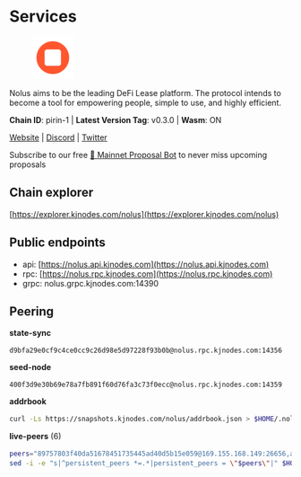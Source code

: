 # Services

<figure><img src="https://raw.githubusercontent.com/kj89/cosmos-images/main/logos/nolus.png" alt=""><figcaption></figcaption></figure>

Nolus aims to be the leading DeFi Lease platform. The protocol  intends to become a tool for empowering people, simple to use, and highly efficient.

**Chain ID**: pirin-1 | **Latest Version Tag**: v0.3.0 | **Wasm**: ON

[Website](https://www.nolus.io) | [Discord](https://discord.gg/nolus-protocol) | [Twitter](https://twitter.com/NolusProtocol)



Subscribe to our free [🤖 Mainnet Proposal Bot](https://t.me/kjnodes_proposal_bot) to never miss upcoming proposals


## Chain explorer
[https://explorer.kjnodes.com/nolus](https://explorer.kjnodes.com/nolus)

## Public endpoints

* api: [https://nolus.api.kjnodes.com](https://nolus.api.kjnodes.com)
* rpc: [https://nolus.rpc.kjnodes.com](https://nolus.rpc.kjnodes.com)
* grpc: nolus.grpc.kjnodes.com:14390

## Peering

**state-sync**

```text
d9bfa29e0cf9c4ce0cc9c26d98e5d97228f93b0b@nolus.rpc.kjnodes.com:14356
```

**seed-node**

```text
400f3d9e30b69e78a7fb891f60d76fa3c73f0ecc@nolus.rpc.kjnodes.com:14359
```

**addrbook**
```bash
curl -Ls https://snapshots.kjnodes.com/nolus/addrbook.json > $HOME/.nolus/config/addrbook.json
```

**live-peers** (6)
```bash
peers="89757803f40da51678451735445ad40d5b15e059@169.155.168.149:26656,a2b949be71ef0c28f09a41e08f7b868a178622b9@135.125.5.29:55666,21b6e67a9048037f2a6829912c97dd45b99b3900@65.108.105.134:3000,1703508b2ac11b81378b66fdbdfbc58f84eef2d4@51.89.7.235:26661,d9bfa29e0cf9c4ce0cc9c26d98e5d97228f93b0b@65.109.88.38:14356,644a18b23212fb0df14a366bb3e9abd2ab2564c1@194.163.155.84:40656"
sed -i -e "s|^persistent_peers *=.*|persistent_peers = \"$peers\"|" $HOME/.nolus/config/config.toml
```
